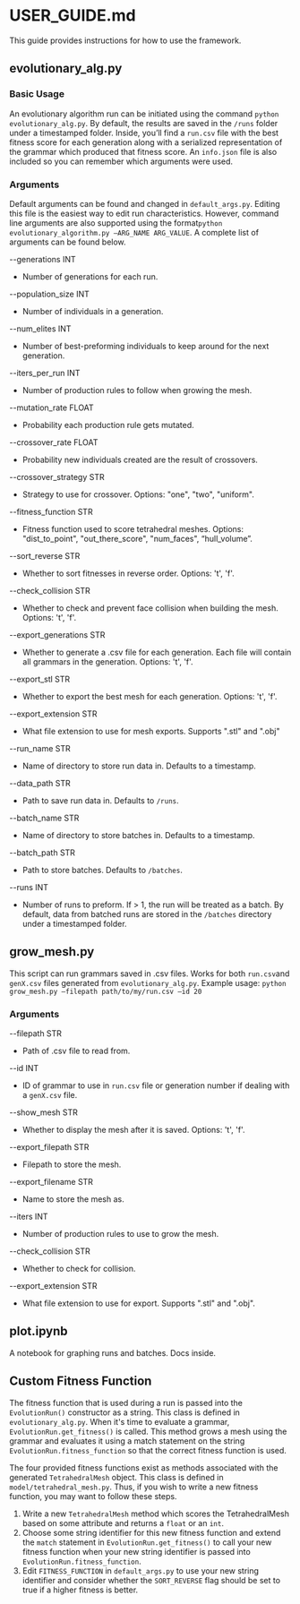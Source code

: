 # USER_GUIDE.md

This guide provides instructions for how to use the framework.

## evolutionary_alg.py

### Basic Usage
An evolutionary algorithm run can be initiated using the command `python evolutionary_alg.py`. By default, the results are saved in the `/runs` folder under a timestamped folder. Inside, you’ll find a `run.csv` file with the best fitness score for each generation along with a serialized representation of the grammar which produced that fitness score. An `info.json` file is also included so you can remember which arguments were used.

### Arguments
Default arguments can be found and changed in `default_args.py`. Editing this file is the easiest way to edit run characteristics. However, command line arguments are also supported using the format`python evolutionary_algorithm.py —ARG_NAME ARG_VALUE`. A complete list of arguments can be found below.

--generations INT
* Number of generations for each run.

--population_size INT
* Number of individuals in a generation.

--num_elites INT
* Number of best-preforming individuals to keep around for the next generation.

--iters_per_run INT
* Number of production rules to follow when growing the mesh.

--mutation_rate FLOAT
* Probability each production rule gets mutated.

--crossover_rate FLOAT
* Probability new individuals created are the result of crossovers.

--crossover_strategy STR
* Strategy to use for crossover. Options: "one", "two", "uniform".

--fitness_function STR
* Fitness function used to score tetrahedral meshes. Options: "dist_to_point", "out_there_score", "num_faces", “hull_volume”.

--sort_reverse STR
* Whether to sort fitnesses in reverse order. Options: 't', 'f'.

--check_collision STR
* Whether to check and prevent face collision when building the mesh. Options: 't', 'f'.

--export_generations STR
* Whether to generate a .csv file for each generation. Each file will contain all grammars in the generation. Options: 't', 'f'.

--export_stl STR
* Whether to export the best mesh for each generation. Options: 't', 'f'.

--export_extension STR
* What file extension to use for mesh exports. Supports ".stl" and ".obj"

--run_name STR
* Name of directory to store run data in. Defaults to a timestamp.

--data_path STR
* Path to save run data in. Defaults to `/runs`.

--batch_name STR
* Name of directory to store batches in. Defaults to a timestamp.

--batch_path STR
* Path to store batches. Defaults to `/batches`.

--runs INT
* Number of runs to preform. If > 1, the run will be treated as a batch. By default, data from batched runs are stored in the `/batches` directory under a timestamped folder.

## grow_mesh.py

This script can run grammars saved in .csv files. Works for both `run.csv`and `genX.csv` files generated from `evolutionary_alg.py`. Example usage: `python grow_mesh.py —filepath path/to/my/run.csv —id 20`

### Arguments
--filepath STR
* Path of .csv file to read from.

--id INT
* ID of grammar to use in `run.csv` file or generation number if dealing with a `genX.csv` file.

--show_mesh STR
* Whether to display the mesh after it is saved. Options: 't', 'f'.

--export_filepath STR
* Filepath to store the mesh.

--export_filename STR
* Name to store the mesh as.

--iters INT
* Number of production rules to use to grow the mesh.

--check_collision STR
* Whether to check for collision.

--export_extension STR
* What file extension to use for export. Supports ".stl" and ".obj".

## plot.ipynb

A notebook for graphing runs and batches. Docs inside.

## Custom Fitness Function

The fitness function that is used during a run is passed into the `EvolutionRun()` constructor as a string. This class is defined in `evolutionary_alg.py`. When it's time to evaluate a grammar, `EvolutionRun.get_fitness()` is called. This method grows a mesh using the grammar and evaluates it using a match statement on the string `EvolutionRun.fitness_function` so that the correct fitness function is used.

The four provided fitness functions exist as methods associated with the generated `TetrahedralMesh` object. This class is defined in `model/tetrahedral_mesh.py`. Thus, if you wish to write a new fitness function, you may want to follow these steps.

1. Write a new `TetrahedralMesh` method which scores the TetrahedralMesh based on some attribute and returns a `float` or an `int`.
2. Choose some string identifier for this new fitness function and extend the `match` statement in `EvolutionRun.get_fitness()` to call your new fitness function when your new string identifier is passed into `EvolutionRun.fitness_function`.
3. Edit `FITNESS_FUNCTION` in `default_args.py` to use your new string identifier and consider whether the `SORT_REVERSE` flag should be set to true if a higher fitness is better.
